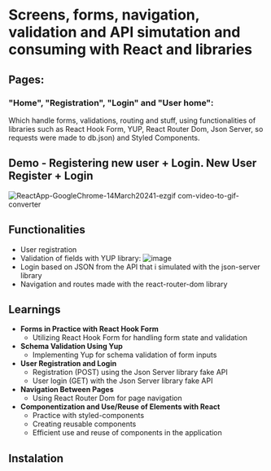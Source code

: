 
# Screens, forms, navigation, validation and API simutation and consuming with React and libraries

## Pages:
### "Home", "Registration", "Login" and "User home": 
Which handle forms, validations, routing and stuff, using functionalities of libraries such as React Hook Form, YUP, React Router Dom, Json Server, so requests were made to db.json) and Styled Components.

## Demo - Registering new user + Login. New User Register + Login
![ReactApp-GoogleChrome-14March20241-ezgif com-video-to-gif-converter](https://github.com/dig-ie/trilha-react-cadastro-login-userHome/assets/101150281/d88396ab-f830-4760-beed-806fc4df6878)

## Functionalities
- User registration
- Validation of fields with YUP library:
 ![image](https://github.com/dig-ie/trilha-react-cadastro-login-userHome/assets/101150281/76f990ba-77ab-4c09-bebe-8abcdbb32bda)
- Login based on JSON from the API that i simulated with the json-server library
- Navigation and routes made with the react-router-dom library

## Learnings
- **Forms in Practice with React Hook Form**
  - Utilizing React Hook Form for handling form state and validation
- **Schema Validation Using Yup**
  - Implementing Yup for schema validation of form inputs
- **User Registration and Login**
  - Registration (POST) using the Json Server library fake API
  - User login (GET) with the Json Server library fake API
- **Navigation Between Pages**
  - Using React Router Dom for page navigation
- **Componentization and Use/Reuse of Elements with React**
  - Practice with styled-components
  - Creating reusable components
  - Efficient use and reuse of components in the application

## Instalation
